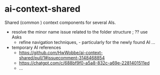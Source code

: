 # ai-context-shared
Shared (common ) context components for several AIs.

- resolve the minor name issue related to the folder structure ; ?? use Asks
  - refine navigation techniques, - particularly for the newly found AI ...
- temporary AI references
  - https://github.com/HwWobbe/ai-context-shared/pull/1#issuecomment-3148468854
  - https://chatgpt.com/c/688bf9f0-a5a8-832c-a69e-2281401511ed
  - ...
